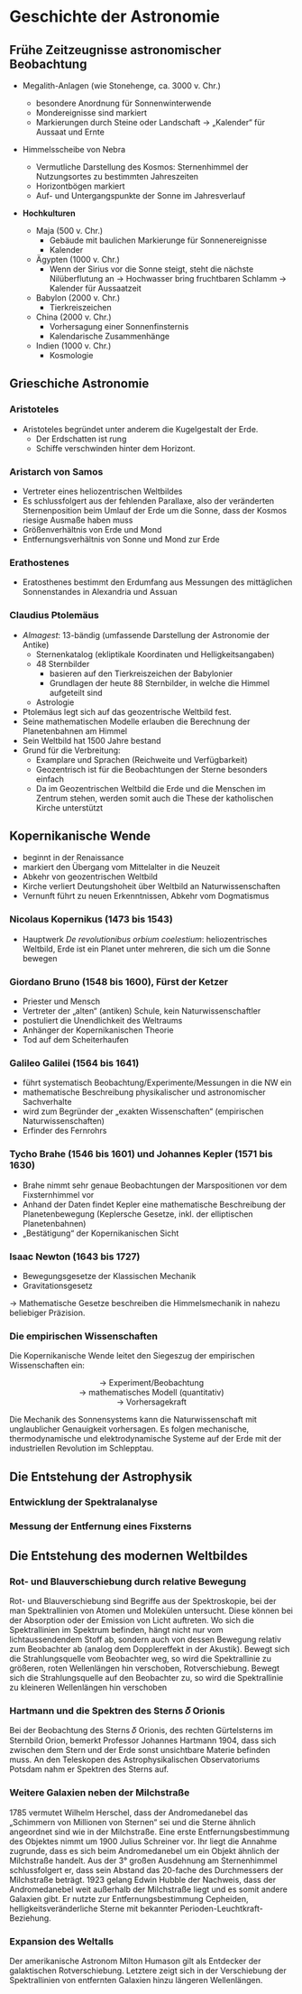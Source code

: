 # Geschichte der Astronomie

## Frühe Zeitzeugnisse astronomischer Beobachtung

- Megalith-Anlagen (wie Stonehenge, ca. 3000 v. Chr.)
	- besondere Anordnung für Sonnenwinterwende
	- Mondereignisse sind markiert
	- Markierungen durch Steine oder Landschaft
	→ „Kalender“ für Aussaat und Ernte

- Himmelsscheibe von Nebra
	- Vermutliche Darstellung des Kosmos: Sternenhimmel der Nutzungsortes zu bestimmten Jahreszeiten
	- Horizontbögen markiert
	- Auf- und Untergangspunkte der Sonne im Jahresverlauf

- **Hochkulturen**
	- Maja (500 v. Chr.)
		- Gebäude mit baulichen Markierunge für Sonnenereignisse
		- Kalender
	- Ägypten (1000 v. Chr.)
		- Wenn der Sirius vor die Sonne steigt, steht die nächste Nilüberflutung an
		→ Hochwasser bring fruchtbaren Schlamm
		→ Kalender für Aussaatzeit
	- Babylon (2000 v. Chr.)
		- Tierkreiszeichen
	- China (2000 v. Chr.)
		- Vorhersagung einer Sonnenfinsternis
		- Kalendarische Zusammenhänge
	- Indien (1000 v. Chr.)
		- Kosmologie

## Grieschiche Astronomie

### Aristoteles

- Aristoteles begründet unter anderem die Kugelgestalt der Erde.
	- Der Erdschatten ist rung
	- Schiffe verschwinden hinter dem Horizont.

### Aristarch von Samos

- Vertreter eines heliozentrischen Weltbildes
- Es schlussfolgert aus der fehlenden Parallaxe, also der veränderten Sternenposition beim Umlauf der Erde um die Sonne, dass der Kosmos riesige Ausmaße haben muss
- Größenverhältnis von Erde und Mond
- Entfernungsverhältnis von Sonne und Mond zur Erde

### Erathostenes

- Eratosthenes bestimmt den Erdumfang aus Messungen des mittäglichen Sonnenstandes in Alexandria und Assuan

### Claudius Ptolemäus

- *Almagest*: 13-bändig (umfassende Darstellung der Astronomie der Antike)
	- Sternenkatalog (ekliptikale Koordinaten und Helligkeitsangaben)
	- 48 Sternbilder
		- basieren auf den Tierkreiszeichen der Babylonier
		- Grundlagen der heute 88 Sternbilder, in welche die Himmel aufgeteilt sind
	- Astrologie
- Ptolemäus legt sich auf das geozentrische Weltbild fest.
- Seine mathematischen Modelle erlauben die Berechnung der Planetenbahnen am Himmel 
- Sein Weltbild hat 1500 Jahre bestand
- Grund für die Verbreitung:
	- Examplare und Sprachen (Reichweite und Verfügbarkeit)
	- Geozentrisch ist für die Beobachtungen der Sterne besonders einfach
	- Da im Geozentrischen Weltbild die Erde und die Menschen im Zentrum stehen, werden somit auch die These der katholischen Kirche unterstützt

## Kopernikanische Wende

- beginnt in der Renaissance
- markiert den Übergang vom Mittelalter in die Neuzeit
- Abkehr von geozentrischen Weltbild
- Kirche verliert Deutungshoheit über Weltbild an Naturwissenschaften
- Vernunft führt zu neuen Erkenntnissen, Abkehr vom Dogmatismus

### Nicolaus Kopernikus (1473 bis 1543)

-   Hauptwerk *De revolutionibus orbium coelestium*: heliozentrisches Weltbild, Erde ist ein Planet unter mehreren, die sich um die Sonne bewegen

### Giordano Bruno (1548 bis 1600), Fürst der Ketzer

- Priester und Mensch
- Vertreter der „alten“ (antiken) Schule, kein Naturwissenschaftler
- postuliert die Unendlichkeit des Weltraums
- Anhänger der Kopernikanischen Theorie
- Tod auf dem Scheiterhaufen

### Galileo Galilei (1564 bis 1641)

- führt systematisch Beobachtung/Experimente/Messungen in die NW ein
- mathematische Beschreibung physikalischer und astronomischer Sachverhalte
-  wird zum Begründer der „exakten Wissenschaften“ (empirischen Naturwissenschaften)
- Erfinder des Fernrohrs

### Tycho Brahe (1546 bis 1601) und Johannes Kepler (1571 bis 1630)

- Brahe nimmt sehr genaue Beobachtungen der Marspositionen vor dem Fixsternhimmel vor
- Anhand der Daten findet Kepler eine mathematische Beschreibung der Planetenbewegung (Keplersche Gesetze, inkl. der elliptischen Planetenbahnen)
- „Bestätigung“ der Kopernikanischen Sicht

### Isaac Newton (1643 bis 1727)

- Bewegungsgesetze der Klassischen Mechanik
- Gravitationsgesetz

→ Mathematische Gesetze beschreiben die Himmelsmechanik in nahezu beliebiger Präzision.

### Die empirischen Wissenschaften

Die Kopernikanische Wende leitet den Siegeszug der empirischen Wissenschaften ein:
<center>→ Experiment/Beobachtung
<br>→ mathematisches Modell (quantitativ)
<br>→ Vorhersagekraft</center>

Die Mechanik des Sonnensystems kann die Naturwissenschaft mit unglaublicher Genauigkeit vorhersagen. Es folgen mechanische, thermodynamische und elektrodynamische Systeme auf der Erde mit der industriellen Revolution im Schlepptau.

## Die Entstehung der Astrophysik

### Entwicklung der Spektralanalyse

### Messung der Entfernung eines Fixsterns

## Die Entstehung des modernen Weltbildes

### Rot- und Blauverschiebung durch relative Bewegung

Rot- und Blauverschiebung sind Begriffe aus der Spektroskopie, bei der man Spektrallinien von Atomen und Molekülen untersucht. Diese können bei der Absorption oder der Emission von Licht auftreten. Wo sich die Spektrallinien im Spektrum befinden, hängt nicht nur vom lichtaussendendem Stoff ab, sondern auch von dessen Bewegung relativ zum Beobachter ab (analog dem Dopplereffekt in der Akustik). Bewegt sich die Strahlungsquelle vom Beobachter weg, so wird die Spektrallinie zu größeren, roten Wellenlängen hin verschoben, Rotverschiebung. Bewegt sich die Strahlungsquelle auf den Beobachter zu, so wird die Spektrallinie zu kleineren Wellenlängen hin verschoben

### Hartmann und die Spektren des Sterns 𝛿 Orionis

Bei der Beobachtung des Sterns 𝛿 Orionis, des rechten Gürtelsterns im Sternbild Orion, bemerkt Professor Johannes Hartmann 1904, dass sich zwischen dem Stern und der Erde sonst unsichtbare Materie befinden muss. An den Teleskopen des Astrophysikalischen Observatoriums Potsdam nahm er Spektren des Sterns auf.

### Weitere Galaxien neben der Milchstraße

1785 vermutet Wilhelm Herschel, dass der Andromedanebel das „Schimmern von Millionen von Sternen“ sei und die Sterne ähnlich angeordnet sind wie in der Milchstraße. Eine erste Entfernungsbestimmung des Objektes nimmt um 1900 Julius Schreiner vor. Ihr liegt die Annahme zugrunde, dass es sich beim Andromedanebel um ein Objekt ähnlich der Milchstraße handelt. Aus der 3° großen Ausdehnung am Sternenhimmel schlussfolgert er, dass sein Abstand das 20-fache des Durchmessers der Milchstraße beträgt. 1923 gelang Edwin Hubble der Nachweis, dass der Andromedanebel weit außerhalb der Milchstraße liegt und es somit andere Galaxien gibt. Er nutzte zur Entfernungsbestimmung Cepheiden, helligkeitsveränderliche Sterne mit bekannter Perioden-Leuchtkraft-Beziehung.

### Expansion des Weltalls

Der amerikanische Astronom Milton Humason gilt als Entdecker der galaktischen Rotverschiebung. Letztere zeigt sich in der Verschiebung der Spektrallinien von entfernten Galaxien hinzu längeren Wellenlängen.
